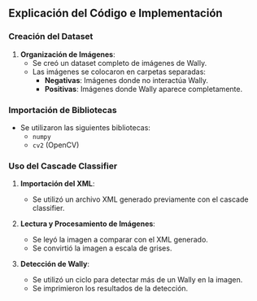 ## Explicación del Código e Implementación

### Creación del Dataset

1. **Organización de Imágenes**:
    - Se creó un dataset completo de imágenes de Wally.
    - Las imágenes se colocaron en carpetas separadas:
        - **Negativas**: Imágenes donde no interactúa Wally.
        - **Positivas**: Imágenes donde Wally aparece completamente.

### Importación de Bibliotecas

- Se utilizaron las siguientes bibliotecas:
    - `numpy`
    - `cv2` (OpenCV)

### Uso del Cascade Classifier

1. **Importación del XML**:
    - Se utilizó un archivo XML generado previamente con el cascade classifier.

2. **Lectura y Procesamiento de Imágenes**:
    - Se leyó la imagen a comparar con el XML generado.
    - Se convirtió la imagen a escala de grises.

3. **Detección de Wally**:
    - Se utilizó un ciclo para detectar más de un Wally en la imagen.
    - Se imprimieron los resultados de la detección.

